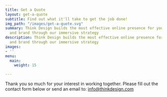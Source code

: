 ```yaml
---
title: Get a Quote
layout: get-a-quote
subtitle: Find out what it'll take to get the job done!
img_path: "/images/get-a-quote.svg"
summary: Think Design builds the most effective online presence for your enterprise
  and brand through our immersive strategy
description: Think Design builds the most effective online presence for your enterprise
  and brand through our immersive strategy
images:
- ''
menu:
  main:
    weight: 15

---
```

Thank you so much for your interest in working together. Please fill out the contact form below or send an email to: [info@thinkdesign.com](mailto:info+website@thinkdesign.com)